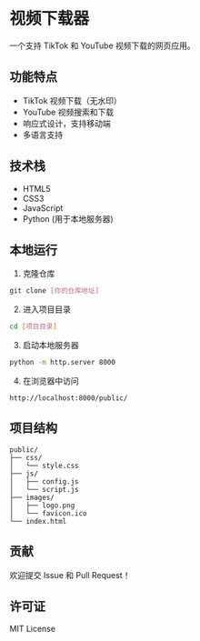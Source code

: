 # 视频下载器

一个支持 TikTok 和 YouTube 视频下载的网页应用。

## 功能特点

- TikTok 视频下载（无水印）
- YouTube 视频搜索和下载
- 响应式设计，支持移动端
- 多语言支持

## 技术栈

- HTML5
- CSS3
- JavaScript
- Python (用于本地服务器)

## 本地运行

1. 克隆仓库
```bash
git clone [你的仓库地址]
```

2. 进入项目目录
```bash
cd [项目目录]
```

3. 启动本地服务器
```bash
python -m http.server 8000
```

4. 在浏览器中访问
```
http://localhost:8000/public/
```

## 项目结构

```
public/
├── css/
│   └── style.css
├── js/
│   ├── config.js
│   └── script.js
├── images/
│   ├── logo.png
│   └── favicon.ico
└── index.html
```

## 贡献

欢迎提交 Issue 和 Pull Request！

## 许可证

MIT License 